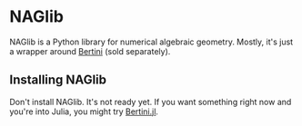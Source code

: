 # NAGlib

NAGlib is a Python library for numerical algebraic geometry.
Mostly, it's just a wrapper around [Bertini](https://bertini.nd.edu) (sold separately).

## Installing NAGlib

Don't install NAGlib.
It's not ready yet.
If you want something right now and you're into Julia, you might try [Bertini.jl](https://github.com/PBrdng/Bertini.jl).